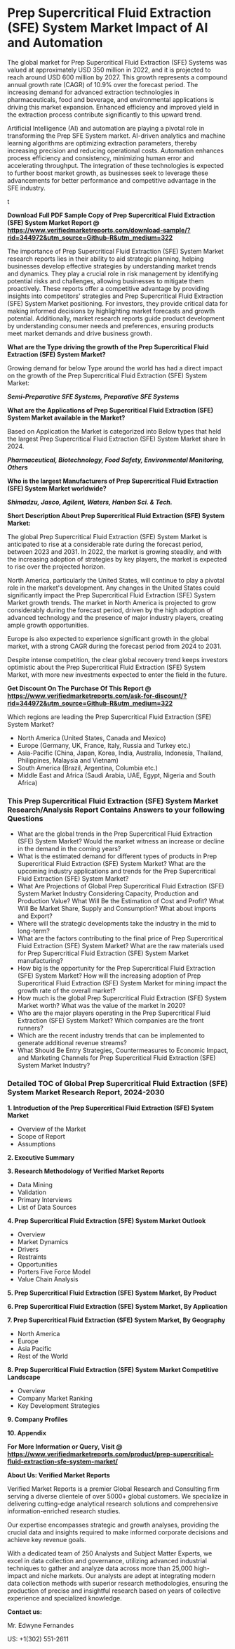 <meta name="title" content="Global Prep Supercritical Fluid Extraction (SFE) System Market Impact of AI and Automation"><meta name="description" content="The global market for Prep Supercritical Fluid Extraction (SFE) Systems was valued at approximately USD 350 million in 2022, and it is projected to reach around USD 60"><meta name="title" content="Prep Supercritical Fluid Extraction (SFE) System Market Size, Share, Scope, Trends, Growth, Opportunities, Analysis, Forecast"><h1>Prep Supercritical Fluid Extraction (SFE) System Market Impact of AI and Automation</h1><p>The global market for Prep Supercritical Fluid Extraction (SFE) Systems was valued at approximately USD 350 million in 2022, and it is projected to reach around USD 600 million by 2027. This growth represents a compound annual growth rate (CAGR) of 10.9% over the forecast period. The increasing demand for advanced extraction technologies in pharmaceuticals, food and beverage, and environmental applications is driving this market expansion. Enhanced efficiency and improved yield in the extraction process contribute significantly to this upward trend.</p><p>Artificial Intelligence (AI) and automation are playing a pivotal role in transforming the Prep SFE System market. AI-driven analytics and machine learning algorithms are optimizing extraction parameters, thereby increasing precision and reducing operational costs. Automation enhances process efficiency and consistency, minimizing human error and accelerating throughput. The integration of these technologies is expected to further boost market growth, as businesses seek to leverage these advancements for better performance and competitive advantage in the SFE industry.</p>t</p><p id="" class=""><strong>Download Full PDF Sample Copy of Prep Supercritical Fluid Extraction (SFE) System Market Report @ <a href="https://www.verifiedmarketreports.com/download-sample/?rid=344972&utm_source=Github-R&utm_medium=322" target="_blank">https://www.verifiedmarketreports.com/download-sample/?rid=344972&utm_source=Github-R&utm_medium=322</a></strong></p><p>The importance of&nbsp;Prep Supercritical Fluid Extraction (SFE) System Market research reports lies in their ability to aid strategic planning, helping businesses develop effective strategies by understanding market trends and dynamics. They play a crucial role in risk management by identifying potential risks and challenges, allowing businesses to mitigate them proactively. These reports offer a competitive advantage by providing insights into competitors' strategies and Prep Supercritical Fluid Extraction (SFE) System Market positioning. For investors, they provide critical data for making informed decisions by highlighting market forecasts and growth potential. Additionally, market research reports guide product development by understanding consumer needs and preferences, ensuring products meet market demands and drive business growth.</p><p><strong>What are the&nbsp;Type driving the growth of the Prep Supercritical Fluid Extraction (SFE) System Market?</strong></p><p id="" class="">Growing demand for below Type around the world has had a direct impact on the growth of the Prep Supercritical Fluid Extraction (SFE) System Market:</p><em><strong>Semi-Preparative SFE Systems, Preparative SFE Systems</strong></em></p><strong>What are the&nbsp;Applications&nbsp;of Prep Supercritical Fluid Extraction (SFE) System Market available in the Market?</strong></p><p id="" class="">Based on Application the Market is categorized into Below types that held the largest Prep Supercritical Fluid Extraction (SFE) System Market share In 2024.</p><em><strong>Pharmaceutical, Biotechnology, Food Safety, Environmental Monitoring, Others</strong></em></p><strong>Who is the largest Manufacturers of Prep Supercritical Fluid Extraction (SFE) System Market worldwide?</strong></p><p><em><strong>Shimadzu, Jasco, Agilent, Waters, Hanbon Sci. & Tech.</strong></em></p><p id="" class=""><strong>Short Description About Prep Supercritical Fluid Extraction (SFE) System Market:</strong></p><p>The global Prep Supercritical Fluid Extraction (SFE) System Market is anticipated to rise at a considerable rate during the forecast period, between 2023 and 2031. In 2022, the market is growing steadily, and with the increasing adoption of strategies by key players, the market is expected to rise over the projected horizon.</p><p>North America, particularly the United States, will continue to play a pivotal role in the market's development. Any changes in the United States could significantly impact the Prep Supercritical Fluid Extraction (SFE) System Market growth trends. The market in North America is projected to grow considerably during the forecast period, driven by the high adoption of advanced technology and the presence of major industry players, creating ample growth opportunities.</p><p>Europe is also expected to experience significant growth in the global market, with a strong CAGR during the forecast period from 2024 to 2031.</p><p>Despite intense competition, the clear global recovery trend keeps investors optimistic about the Prep Supercritical Fluid Extraction (SFE) System Market, with more new investments expected to enter the field in the future.</p><p id="" class=""><strong>Get Discount On The Purchase Of This Report @ <a href="https://www.verifiedmarketreports.com/ask-for-discount/?rid=344972&utm_source=Github-R&utm_medium=322" target="_blank">https://www.verifiedmarketreports.com/ask-for-discount/?rid=344972&utm_source=Github-R&utm_medium=322</a></strong></p>Which regions are leading the Prep Supercritical Fluid Extraction (SFE) System Market?</p><ul><li>North America (United States, Canada and Mexico)</li><li>Europe (Germany, UK, France, Italy, Russia and Turkey etc.)</li><li>Asia-Pacific (China, Japan, Korea, India, Australia, Indonesia, Thailand, Philippines, Malaysia and Vietnam)</li><li>South America (Brazil, Argentina, Columbia etc.)</li><li>Middle East and Africa (Saudi Arabia, UAE, Egypt, Nigeria and South Africa)</li></ul><h3 id="" class="">This Prep Supercritical Fluid Extraction (SFE) System Market Research/Analysis Report Contains Answers to your following Questions</h3><ul><li>What are the global trends in the Prep Supercritical Fluid Extraction (SFE) System Market? Would the market witness an increase or decline in the demand in the coming years?</li><li>What is the estimated demand for different types of products in Prep Supercritical Fluid Extraction (SFE) System Market? What are the upcoming industry applications and trends for the Prep Supercritical Fluid Extraction (SFE) System Market?</li><li>What Are Projections of Global Prep Supercritical Fluid Extraction (SFE) System Market Industry Considering Capacity, Production and Production Value? What Will Be the Estimation of Cost and Profit? What Will Be Market Share, Supply and Consumption? What about imports and Export?</li><li>Where will the strategic developments take the industry in the mid to long-term?</li><li>What are the factors contributing to the final price of Prep Supercritical Fluid Extraction (SFE) System Market? What are the raw materials used for Prep Supercritical Fluid Extraction (SFE) System Market manufacturing?</li><li>How big is the opportunity for the Prep Supercritical Fluid Extraction (SFE) System Market? How will the increasing adoption of Prep Supercritical Fluid Extraction (SFE) System Market for mining impact the growth rate of the overall market?</li><li>How much is the global Prep Supercritical Fluid Extraction (SFE) System Market worth? What was the value of the market In 2020?</li><li>Who are the major players operating in the Prep Supercritical Fluid Extraction (SFE) System Market? Which companies are the front runners?</li><li>Which are the recent industry trends that can be implemented to generate additional revenue streams?</li><li>What Should Be Entry Strategies, Countermeasures to Economic Impact, and Marketing Channels for Prep Supercritical Fluid Extraction (SFE) System Market Industry?</li></ul><h3 id="" class="">Detailed TOC of Global Prep Supercritical Fluid Extraction (SFE) System Market Research Report, 2024-2030</h3><p id="" class=""><strong>1. Introduction of the Prep Supercritical Fluid Extraction (SFE) System Market</strong></p><ul><li>Overview of the Market</li><li>Scope of Report</li><li>Assumptions</li></ul><p id="" class=""><strong>2. Executive Summary</strong></p><p id="" class=""><strong>3. Research Methodology of Verified Market Reports</strong></p><ul><li>Data Mining</li><li>Validation</li><li>Primary Interviews</li><li>List of Data Sources</li></ul><p id="" class=""><strong>4. Prep Supercritical Fluid Extraction (SFE) System Market Outlook</strong></p><ul><li>Overview</li><li>Market Dynamics</li><li>Drivers</li><li>Restraints</li><li>Opportunities</li><li>Porters Five Force Model</li><li>Value Chain Analysis</li></ul><p id="" class=""><strong>5. Prep Supercritical Fluid Extraction (SFE) System Market, By Product</strong></p><p id="" class=""><strong>6. Prep Supercritical Fluid Extraction (SFE) System Market, By Application</strong></p><p id="" class=""><strong>7. Prep Supercritical Fluid Extraction (SFE) System Market, By Geography</strong></p><ul><li>North America</li><li>Europe</li><li>Asia Pacific</li><li>Rest of the World</li></ul><p id="" class=""><strong>8. Prep Supercritical Fluid Extraction (SFE) System Market Competitive Landscape</strong></p><ul><li>Overview</li><li>Company Market Ranking</li><li>Key Development Strategies</li></ul><p id="" class=""><strong>9. Company Profiles</strong></p><p id="" class=""><strong>10. Appendix</strong></p><p id="" class=""><strong>For More Information or Query, Visit @ <a href="https://www.verifiedmarketreports.com/product/prep-supercritical-fluid-extraction-sfe-system-market/" target="_blank">https://www.verifiedmarketreports.com/product/prep-supercritical-fluid-extraction-sfe-system-market/</a></strong></p><p id="" class=""><strong>About Us: Verified Market Reports</strong></p><p id="" class="">Verified Market Reports is a premier Global Research and Consulting firm serving a diverse clientele of over 5000+ global customers. We specialize in delivering cutting-edge analytical research solutions and comprehensive information-enriched research studies.</p><p id="" class="">Our expertise encompasses strategic and growth analyses, providing the crucial data and insights required to make informed corporate decisions and achieve key revenue goals.</p><p id="" class="">With a dedicated team of 250 Analysts and Subject Matter Experts, we excel in data collection and governance, utilizing advanced industrial techniques to gather and analyze data across more than 25,000 high-impact and niche markets. Our analysts are adept at integrating modern data collection methods with superior research methodologies, ensuring the production of precise and insightful research based on years of collective experience and specialized knowledge.</p><p id="" class=""><strong>Contact us:</strong></p><p id="" class="">Mr. Edwyne Fernandes</p><p id="" class="">US: +1(302) 551-2611</p>